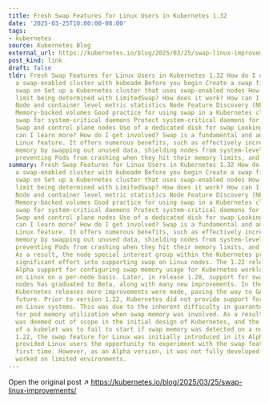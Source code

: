 ```yaml
---
title: Fresh Swap Features for Linux Users in Kubernetes 1.32
date: '2025-03-25T10:00:00-08:00'
tags:
- kubernetes
source: Kubernetes Blog
external_url: https://kubernetes.io/blog/2025/03/25/swap-linux-improvements/
post_kind: link
draft: false
tldr: Fresh Swap Features for Linux Users in Kubernetes 1.32 How do I use it? Install
  a swap-enabled cluster with kubeadm Before you begin Create a swap file and turn
  swap on Set up a Kubernetes cluster that uses swap-enabled nodes How is the swap
  limit being determined with LimitedSwap? How does it work? How can I monitor swap?
  Node and container level metric statistics Node Feature Discovery (NFD) Caveats
  Memory-backed volumes Good practice for using swap in a Kubernetes cluster Disable
  swap for system-critical daemons Protect system-critical daemons for I/O latency
  Swap and control plane nodes Use of a dedicated disk for swap Looking ahead How
  can I learn more? How do I get involved? Swap is a fundamental and an invaluable
  Linux feature. It offers numerous benefits, such as effectively increasing a node’s
  memory by swapping out unused data, shielding nodes from system-level memory spikes,
  preventing Pods from crashing when they hit their memory limits, and much more.
summary: Fresh Swap Features for Linux Users in Kubernetes 1.32 How do I use it? Install
  a swap-enabled cluster with kubeadm Before you begin Create a swap file and turn
  swap on Set up a Kubernetes cluster that uses swap-enabled nodes How is the swap
  limit being determined with LimitedSwap? How does it work? How can I monitor swap?
  Node and container level metric statistics Node Feature Discovery (NFD) Caveats
  Memory-backed volumes Good practice for using swap in a Kubernetes cluster Disable
  swap for system-critical daemons Protect system-critical daemons for I/O latency
  Swap and control plane nodes Use of a dedicated disk for swap Looking ahead How
  can I learn more? How do I get involved? Swap is a fundamental and an invaluable
  Linux feature. It offers numerous benefits, such as effectively increasing a node’s
  memory by swapping out unused data, shielding nodes from system-level memory spikes,
  preventing Pods from crashing when they hit their memory limits, and much more.
  As a result, the node special interest group within the Kubernetes project has invested
  significant effort into supporting swap on Linux nodes. The 1.22 release introduced
  Alpha support for configuring swap memory usage for Kubernetes workloads running
  on Linux on a per-node basis. Later, in release 1.28, support for swap on Linux
  nodes has graduated to Beta, along with many new improvements. In the following
  Kubernetes releases more improvements were made, paving the way to GA in the near
  future. Prior to version 1.22, Kubernetes did not provide support for swap memory
  on Linux systems. This was due to the inherent difficulty in guaranteeing and accounting
  for pod memory utilization when swap memory was involved. As a result, swap support
  was deemed out of scope in the initial design of Kubernetes, and the default behavior
  of a kubelet was to fail to start if swap memory was detected on a node. In version
  1.22, the swap feature for Linux was initially introduced in its Alpha stage. This
  provided Linux users the opportunity to experiment with the swap feature for the
  first time. However, as an Alpha version, it was not fully developed and only partially
  worked on limited environments.
---
```

Open the original post ↗ https://kubernetes.io/blog/2025/03/25/swap-linux-improvements/
